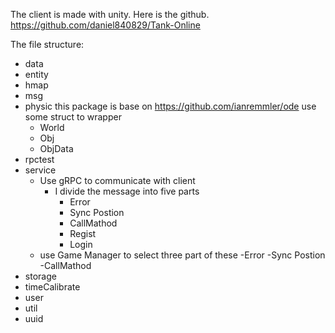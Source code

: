 The client is made with unity. Here is the github.
https://github.com/daniel840829/Tank-Online

The file structure:
- data
- entity
- hmap
- msg
- physic
this package is base on https://github.com/ianremmler/ode
use some struct to wrapper
  - World
  - Obj
  - ObjData
- rpctest
- service
  - Use gRPC to communicate with client
    - I divide the message into five parts
      - Error
      - Sync Postion
      - CallMathod
      - Regist
      - Login
  - use Game Manager to select three part of these
    -Error
    -Sync Postion
    -CallMathod
- storage
- timeCalibrate
- user
- util
- uuid
